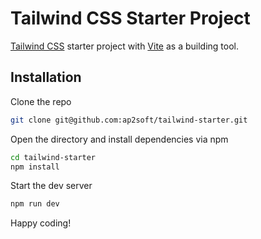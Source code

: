 # Tailwind CSS Starter Project

[Tailwind CSS](https://tailwindcss.com/) starter project with [Vite](https://vitejs.dev/) as a building tool.

## Installation

Clone the repo
```bash
git clone git@github.com:ap2soft/tailwind-starter.git
```

Open the directory and install dependencies via npm
```bash
cd tailwind-starter
npm install
```

Start the dev server
```bash
npm run dev
```

Happy coding!
